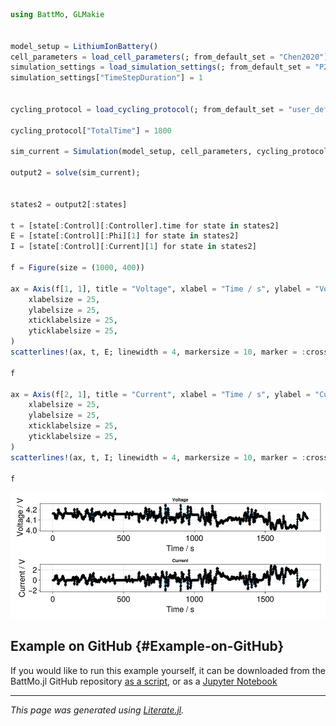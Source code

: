 


```julia
using BattMo, GLMakie


model_setup = LithiumIonBattery()
cell_parameters = load_cell_parameters(; from_default_set = "Chen2020")
simulation_settings = load_simulation_settings(; from_default_set = "P2D")
simulation_settings["TimeStepDuration"] = 1


cycling_protocol = load_cycling_protocol(; from_default_set = "user_defined_current_function")

cycling_protocol["TotalTime"] = 1800

sim_current = Simulation(model_setup, cell_parameters, cycling_protocol; simulation_settings);

output2 = solve(sim_current);


states2 = output2[:states]

t = [state[:Control][:Controller].time for state in states2]
E = [state[:Control][:Phi][1] for state in states2]
I = [state[:Control][:Current][1] for state in states2]

f = Figure(size = (1000, 400))

ax = Axis(f[1, 1], title = "Voltage", xlabel = "Time / s", ylabel = "Voltage / V",
	xlabelsize = 25,
	ylabelsize = 25,
	xticklabelsize = 25,
	yticklabelsize = 25,
)
scatterlines!(ax, t, E; linewidth = 4, markersize = 10, marker = :cross, markercolor = :black)

f

ax = Axis(f[2, 1], title = "Current", xlabel = "Time / s", ylabel = "Current / V",
	xlabelsize = 25,
	ylabelsize = 25,
	xticklabelsize = 25,
	yticklabelsize = 25,
)
scatterlines!(ax, t, I; linewidth = 4, markersize = 10, marker = :cross, markercolor = :black)

f
```

![](wjbempy.jpeg)

## Example on GitHub {#Example-on-GitHub}

If you would like to run this example yourself, it can be downloaded from the BattMo.jl GitHub repository [as a script](https://github.com/BattMoTeam/BattMo.jl/blob/main/examples/example_run_current_function.jl), or as a [Jupyter Notebook](https://github.com/BattMoTeam/BattMo.jl/blob/gh-pages/dev/final_site/notebooks/example_run_current_function.ipynb)


---


_This page was generated using [Literate.jl](https://github.com/fredrikekre/Literate.jl)._
